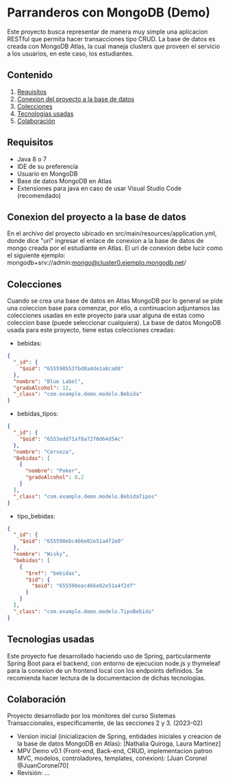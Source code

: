 # Parranderos con MongoDB (Demo)

Este proyecto busca representar de manera muy simple una aplicacion RESTful que permita hacer transacciones tipo CRUD. La base de datos es creada con MongoDB Atlas, la cual maneja clusters que proveen el servicio a los usuarios, en este caso, los estudiantes.

## Contenido

1. [Requisitos](#requisitos)
2. [Conexion del proyecto a la base de datos](#conexion-del-proyecto-a-la-base-de-datos)
3. [Colecciones](#colecciones)
4. [Tecnologias usadas](#tecnologias-usadas)
5. [Colaboración](#colaboración)


## Requisitos

- Java 8 o 7
- IDE de su preferencia
- Usuario en MongoDB
- Base de datos MongoDB en Atlas
- Extensiones para java en caso de usar Visual Studio Code (recomendado) 

## Conexion del proyecto a la base de datos

En el archivo del proyecto ubicado en src/main/resources/application.yml, donde dice "uri" ingresar el enlace de conexion a la base de datos de mongo creada por el estudiante en Atlas. El uri de conexion debe lucir como el siguiente ejemplo: mongodb+srv://admin:mongo@cluster0.ejemplo.mongodb.net/

## Colecciones

Cuando se crea una base de datos en Atlas MongoDB por lo general se pide una coleccion base para comenzar, por ello, a continuacion adjuntamos las colecciones usadas en este proyecto para usar alguna de estas como coleccion base (puede seleccionar cualquiera). La base de datos MongoDB usada para este proyecto, tiene estas colecciones creadas:

- bebidas:
```json
{
  "_id": {
    "$oid": "6555905537bd8a4de1a8ca08"
  },
  "nombre": "Blue Label",
  "gradoAlcohol": 12,
  "_class": "com.example.demo.modelo.Bebida"
}
```

- bebidas_tipos:
```json
{
  "_id": {
    "$oid": "6553edd71af8a72f0d64d54c"
  },
  "nombre": "Cerveza",
  "Bebidas": [
    {
      "nombre": "Poker",
      "gradoAlcohol": 0.2
    }
  ],
  "_class": "com.example.demo.modelo.BebidaTipos"
}
```

- tipo_bebidas:
```json
{
  "_id": {
    "$oid": "655590ebc466e02e51a4f2e0"
  },
  "nombre": "Wisky",
  "bebidas": [
    {
      "$ref": "bebidas",
      "$id": {
        "$oid": "655590eac466e02e51a4f2df"
      }
    }
  ],
  "_class": "com.example.demo.modelo.TipoBebida"
}
```


## Tecnologias usadas
                     
Este proyecto fue desarrollado haciendo uso de Spring, particularmente Spring Boot para el backend, con entorno de ejecucion node.js y thymeleaf para la conexion de un frontend local con los endpoints definidos. Se recomienda hacer lectura de la documentacion de dichas tecnologias.

## Colaboración
Proyecto desarrollado por los monitores del curso Sistemas Transaccionales, especificamente, de las secciones 2 y 3. (2023-02)
- Version inicial (inicializacion de Spring, entidades iniciales y creacion de la base de datos MongoDB en Atlas): [Nathalia Quiroga, Laura Martinez]
- MPV Demo v0.1 (Front-end, Back-end, CRUD, implementacion patron MVC, modelos, controladores, templates, conexion): [Juan Coronel @JuanCoronel70] 
- Revisión: ...

